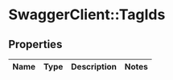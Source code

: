 # SwaggerClient::TagIds

## Properties
Name | Type | Description | Notes
------------ | ------------- | ------------- | -------------


